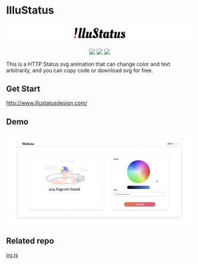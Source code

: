 # IlluStatus
![image](https://github.com/blairlee227/IlluStatus/blob/master/src/illustatus_logo.png)
<p align=center>
<a target="_blank" href="https://opensource.org/licenses/MIT" title="License: MIT"><img src="https://img.shields.io/badge/License-MIT-blue.svg"></a>
  <a target="_blank" href="https://github.com/ellerbrock/open-source-badges" title="License: MIT"><img src="https://badges.frapsoft.com/os/v2/open-source.svg?v=103"></a>
<image src="https://github.com/blairlee227/IlluStatus/blob/master/src/demo_2.gif">
</p>




This is a HTTP Status svg animation that can change color and text arbitrarily, and you can copy code or download svg for free.

## Get Start
http://www.illustatusdesign.com/

## Demo
![image](https://github.com/blairlee227/IlluStatus/blob/master/src/demo.gif)

## Related repo
[iro.js](https://github.com/jaames/iro.js)
